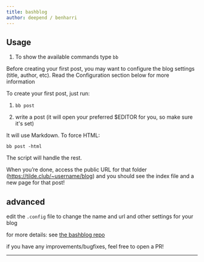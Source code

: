 ```yaml
--- 
title: bashblog 
author: deepend / benharri
---
```



## Usage

1. To show the available commands type `bb`

Before creating your first post, you may want to configure the blog settings (title, author, etc). Read the Configuration section below for more information

To create your first post, just run:

1. `bb post`

1. write a post (it will open your preferred $EDITOR for you, so make sure it's set)

It will use Markdown. To force HTML:

`bb post -html`

The script will handle the rest.

When you’re done, access the public URL for that folder (https://tilde.club/~username/blog) and you should see the index file and a new page for that post!


## advanced

edit the `.config` file to change the name and url and other settings for your blog

for more details: see [the bashblog repo](https://tildegit.org/club/bashblog)

if you have any improvements/bugfixes, feel free to open a PR!

---
